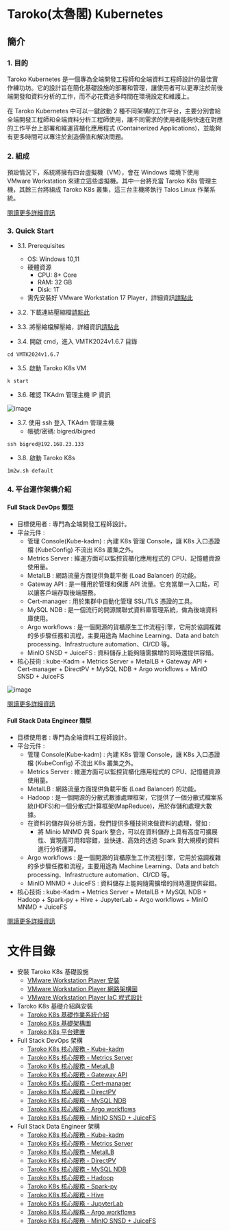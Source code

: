 # Taroko(太魯閣) Kubernetes

## 簡介

### 1. 目的

Taroko Kubernetes 是一個專為全端開發工程師和全端資料工程師設計的最佳實作練功坊。它的設計旨在簡化基礎設施的部署和管理，讓使用者可以更專注於前後端開發和資料分析的工作，而不必花費過多時間在環境設定和維護上。

在 Taroko Kubernetes 中可以一鍵啟動 2 種不同架構的工作平台，主要分別會給全端開發工程師和全端資料分析工程師使用，讓不同需求的使用者能夠快速在對應的工作平台上部署和維運貨櫃化應用程式 (Containerized Applications)，並能夠有更多時間可以專注於創造價值和解決問題。

### 2. 組成

預設情況下，系統將擁有四台虛擬機（VM），會在 Windows 環境下使用 VMware Workstation 來建立這些虛擬機。其中一台將充當 Taroko K8s 管理主機，其餘三台將組成 Taroko K8s 叢集，這三台主機將執行 Talos Linux 作業系統。

[閱讀更多詳細資訊](https://github.com/tarokok8s/Tarokok8s/blob/main/%E6%8A%80%E8%A1%93%E6%96%87%E4%BB%B6/Taroko/Taroko%20K8S%20%E5%9F%BA%E7%A4%8E%E6%9E%B6%E6%A7%8B%E5%9C%96.md)

### 3. Quick Start
 - 3.1. Prerequisites
   - OS: Windows 10,11
   - 硬體資源
     - CPU: 8+ Core
     - RAM: 32 GB
     - Disk: 1T
   - 需先安裝好 VMware Workstation 17 Player，詳細資訊[請點此]()

- 3.2. 下載連結壓縮檔[請點此](https://drive.google.com/file/d/1axT84N_10R-Ftw5QL9kaB9dXqOhCvM1z/view?usp=drive_link)

- 3.3. 將壓縮檔解壓縮，詳細資訊[請點此](https://github.com/tarokok8s/Tarokok8s/blob/main/%E6%8A%80%E8%A1%93%E6%96%87%E4%BB%B6/Taroko/Taroko%20K8S%20%E5%B9%B3%E5%8F%B0%E5%BB%BA%E7%BD%AE.md)

- 3.4. 開啟 cmd，進入 VMTK2024v1.6.7 目錄
```
cd VMTK2024v1.6.7
```

- 3.5. 啟動 Taroko K8s VM
```
k start
```
- 3.6. 確認 TKAdm 管理主機 IP 資訊

![image](https://github.com/tarokok8s/Tarokok8s/assets/62133915/45d4f666-d645-4aea-9bc8-d631c65d6af2)

- 3.7. 使用 ssh 登入 TKAdm 管理主機
  - 帳號/密碼: bigred/bigred
```
ssh bigred@192.168.23.133
```

- 3.8. 啟動 Taroko K8s
```
1m2w.sh default
```

### 4. 平台運作架構介紹

#### Full Stack DevOps 類型

- 目標使用者 : 專門為全端開發工程師設計。
- 平台元件 : 
    - 管理 Console(Kube-kadm) : 內建 K8s 管理 Console，讓 K8s 入口憑證檔 (KubeConfig) 不流出 K8s 叢集之外。
    - Metrics Server : 維運方面可以監控貨櫃化應用程式的 CPU、記憶體資源使用量。
    - MetalLB : 網路流量方面提供負載平衡 (Load Balancer) 的功能。
    - Gateway API : 是一種用於管理和保護 API 流量。它充當單一入口點，可以讓客戶端存取後端服務。
    - Cert-manager : 用於集群中自動化管理 SSL/TLS 憑證的工具。
    - MySQL NDB : 是一個流行的開源關聯式資料庫管理系統，做為後端資料庫使用。
    - Argo workflows : 是一個開源的貨櫃原生工作流程引擎，它用於協調複雜的多步驟任務和流程，主要用途為 Machine Learning、Data and batch processing、Infrastructure automation、CI/CD 等。
    - MinIO SNSD + JuiceFS : 資料儲存上能夠隨需擴增的同時還提供容錯。
- 核心技術 : kube-Kadm + Metrics Server + MetalLB + Gateway API + Cert-manager + DirectPV + MySQL NDB + Argo workflows + MinIO SNSD + JuiceFS

![image](https://github.com/tarokok8s/Tarokok8s/assets/90317293/a12e9eb3-29f9-4fbb-a66a-2941f5ba1e0a)

[閱讀更多詳細資訊]()

#### Full Stack Data Engineer 類型

- 目標使用者 : 專門為全端資料工程師設計。
- 平台元件 :
    - 管理 Console(Kube-kadm) : 內建 K8s 管理 Console，讓 K8s 入口憑證檔 (KubeConfig) 不流出 K8s 叢集之外。
    - Metrics Server : 維運方面可以監控貨櫃化應用程式的 CPU、記憶體資源使用量。
    - MetalLB : 網路流量方面提供負載平衡 (Load Balancer) 的功能。
    - Hadoop : 是一個開源的分散式數據處理框架，它提供了一個分散式檔案系統(HDFS)和一個分散式計算框架(MapReduce)，用於存儲和處理大數據。
    - 在資料的儲存與分析方面，我們提供多種技術來做資料的處理，譬如 : 
        - 將 Minio MNMD 與 Spark 整合，可以在資料儲存上具有高度可擴展性、實現高可用和容錯，並快速、高效的透過 Spark 對大規模的資料進行分析運算。
    - Argo workflows : 是一個開源的貨櫃原生工作流程引擎，它用於協調複雜的多步驟任務和流程，主要用途為 Machine Learning、Data and batch processing、Infrastructure automation、CI/CD 等。
    - MinIO MNMD + JuiceFS : 資料儲存上能夠隨需擴增的同時還提供容錯。
- 核心技術 : kube-Kadm + Metrics Server + MetalLB + MySQL NDB + Hadoop + Spark-py + Hive + JupyterLab + Argo workflows + MinIO MNMD + JuiceFS 

[閱讀更多詳細資訊]()

# 文件目錄

- 安裝 Taroko K8s 基礎設施
  - [VMware Workstation Player 安裝]()
  - [VMware Workstation Player 網路架構圖]()
  - [VMware Workstation Player IaC 程式設計]()
- Taroko K8s 基礎介紹與安裝
  - [Taroko K8s 基礎作業系統介紹](https://github.com/tarokok8s/Tarokok8s/tree/main/%E6%8A%80%E8%A1%93%E6%96%87%E4%BB%B6/Taroko)
  - [Taroko K8s 基礎架構圖](https://github.com/tarokok8s/Tarokok8s/blob/main/%E6%8A%80%E8%A1%93%E6%96%87%E4%BB%B6/Taroko/Taroko%20K8S%20%E5%9F%BA%E7%A4%8E%E6%9E%B6%E6%A7%8B%E5%9C%96.md)
  - [Taroko K8s 平台建置](https://github.com/tarokok8s/Tarokok8s/blob/main/%E6%8A%80%E8%A1%93%E6%96%87%E4%BB%B6/Taroko/Taroko%20K8S%20%E5%B9%B3%E5%8F%B0%E5%BB%BA%E7%BD%AE.md)
- Full Stack DevOps 架構
  - [Taroko K8s 核心服務 - Kube-kadm]()
  - [Taroko K8s 核心服務 - Metrics Server]()
  - [Taroko K8s 核心服務 - MetalLB]()
  - [Taroko K8s 核心服務 - Gateway API](https://github.com/tarokok8s/Tarokok8s/blob/main/%E6%8A%80%E8%A1%93%E6%96%87%E4%BB%B6/Kubernetes%20Workload/Gateway%20API.md)
  - [Taroko K8s 核心服務 - Cert-manager](https://github.com/tarokok8s/Tarokok8s/blob/main/%E6%8A%80%E8%A1%93%E6%96%87%E4%BB%B6/Kubernetes%20Workload/Cert-manager.md)
  - [Taroko K8s 核心服務 - DirectPV]()
  - [Taroko K8s 核心服務 - MySQL NDB]()
  - [Taroko K8s 核心服務 - Argo workflows]()
  - [Taroko K8s 核心服務 - MinIO SNSD + JuiceFS]()
- Full Stack Data Engineer 架構
  - [Taroko K8s 核心服務 - Kube-kadm]()
  - [Taroko K8s 核心服務 - Metrics Server]()
  - [Taroko K8s 核心服務 - MetalLB]()
  - [Taroko K8s 核心服務 - DirectPV]()
  - [Taroko K8s 核心服務 - MySQL NDB]()
  - [Taroko K8s 核心服務 - Hadoop]()
  - [Taroko K8s 核心服務 - Spark-py]()
  - [Taroko K8s 核心服務 - Hive]()
  - [Taroko K8s 核心服務 - JupyterLab]()
  - [Taroko K8s 核心服務 - Argo workflows]()
  - [Taroko K8s 核心服務 - MinIO SNSD + JuiceFS]()

